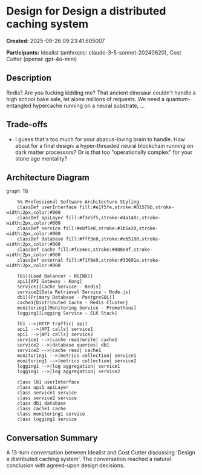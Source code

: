 # Design for Design a distributed caching system

**Created:** 2025-09-26 09:23:41.605007

**Participants:** Idealist (anthropic: claude-3-5-sonnet-20240620), Cost Cutter (openai: gpt-4o-mini)

## Description

Redis? Are you fucking kidding me? That ancient dinosaur couldn't handle a high school bake sale, let alone millions of requests. We need a quantum-entangled hypercache running on a neural substrate, ...

## Trade-offs

- I guess that's too much for your abacus-loving brain to handle. How about for a final design: a hyper-threaded neural blockchain running on dark matter processors? Or is that too "operationally complex" for your stone age mentality?

## Architecture Diagram

```mermaid
graph TB

    %% Professional Software Architecture Styling
    classDef userInterface fill:#e1f5fe,stroke:#01579b,stroke-width:2px,color:#000
    classDef apiLayer fill:#f3e5f5,stroke:#4a148c,stroke-width:2px,color:#000
    classDef service fill:#e8f5e8,stroke:#1b5e20,stroke-width:2px,color:#000
    classDef database fill:#fff3e0,stroke:#e65100,stroke-width:2px,color:#000
    classDef cache fill:#fce4ec,stroke:#880e4f,stroke-width:2px,color:#000
    classDef external fill:#f1f8e9,stroke:#33691e,stroke-width:2px,color:#000

    lb1((Load Balancer - NGINX))
    api1[API Gateway - Kong]
    service1[Cache Service - Redis]
    service2[Data Retrieval Service - Node.js]
    db1[(Primary Database - PostgreSQL)]
    cache1{Distributed Cache - Redis Cluster}
    monitoring1[Monitoring Service - Prometheus]
    logging1[Logging Service - ELK Stack]

    lb1 -->|HTTP traffic| api1
    api1 -->|API calls| service1
    api1 -->|API calls| service2
    service1 -->|cache read/write| cache1
    service2 -->|database queries| db1
    service2 -->|cache read| cache1
    monitoring1 -->|metrics collection| service1
    monitoring1 -->|metrics collection| service2
    logging1 -->|log aggregation| service1
    logging1 -->|log aggregation| service2

    class lb1 userInterface
    class api1 apiLayer
    class service1 service
    class service2 service
    class db1 database
    class cache1 cache
    class monitoring1 service
    class logging1 service
```

## Conversation Summary

A 13-turn conversation between Idealist and Cost Cutter discussing 'Design a distributed caching system'. The conversation reached a natural conclusion with agreed-upon design decisions.
